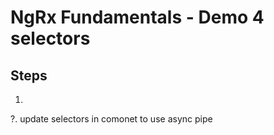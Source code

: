 # NgRx Fundamentals - Demo 4 selectors

## Steps

1. 
?. update selectors in comonet to use async pipe

